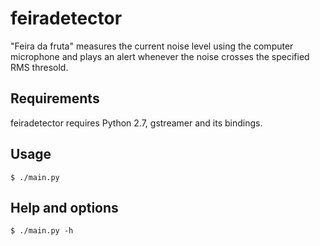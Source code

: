 feiradetector
=============

"Feira da fruta" measures the current noise level using the computer microphone and plays
an alert whenever the noise crosses the specified RMS thresold.


Requirements
------------

feiradetector requires Python 2.7, gstreamer and its bindings.

Usage
-----

    $ ./main.py

Help and options
----------------

    $ ./main.py -h
